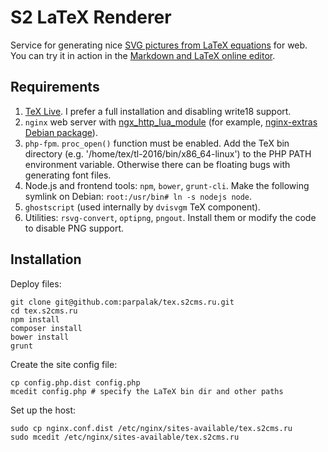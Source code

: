 # S2 LaTeX Renderer

Service for generating nice [SVG pictures from LaTeX equations](https://i.upmath.me/) for web. You can try it in action in the [Markdown and LaTeX online editor](https://upmath.me).

## Requirements

1. [TeX Live](https://www.tug.org/texlive/quickinstall.html). I prefer a full installation and disabling write18 support.
2. `nginx` web server with [ngx_http_lua_module](https://github.com/openresty/lua-nginx-module) (for example, [nginx-extras Debian package](https://packages.debian.org/search?searchon=names&keywords=nginx-extras)).
3. `php-fpm`. `proc_open()` function must be enabled. Add the TeX bin directory (e.g. '/home/tex/tl-2016/bin/x86_64-linux') to the PHP PATH environment variable. Otherwise there can be floating bugs with generating font files.
4. Node.js and frontend tools: `npm`, `bower`, `grunt-cli`. Make the following symlink on Debian: `root:/usr/bin# ln -s nodejs node`.
5. `ghostscript` (used internally by `dvisvgm` TeX component).
6. Utilities: `rsvg-convert`, `optipng`, `pngout`. Install them or modify the code to disable PNG support.

## Installation

Deploy files:

```
git clone git@github.com:parpalak/tex.s2cms.ru.git
cd tex.s2cms.ru
npm install
composer install
bower install
grunt
```

Create the site config file:

```
cp config.php.dist config.php
mcedit config.php # specify the LaTeX bin dir and other paths
```

Set up the host:

```
sudo cp nginx.conf.dist /etc/nginx/sites-available/tex.s2cms.ru
sudo mcedit /etc/nginx/sites-available/tex.s2cms.ru
```
